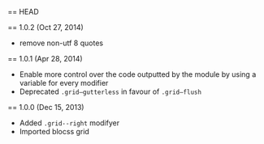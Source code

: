 == HEAD

== 1.0.2 (Oct 27, 2014)

* remove non-utf 8 quotes

== 1.0.1 (Apr 28, 2014)

* Enable more control over the code outputted by the module by using a variable for every modifier
* Deprecated `.grid—gutterless` in favour of `.grid—flush`

== 1.0.0 (Dec 15, 2013)

* Added `.grid--right` modifyer
* Imported blocss grid